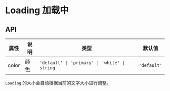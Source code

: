 # Loading 加载中

<code src="./demos/demo1.tsx"></code>

## API

| 属性  | 说明 | 类型                                          | 默认值      |
| ----- | ---- | --------------------------------------------- | ----------- |
| color | 颜色 | `'default' \| 'primary' \| 'white' \| string` | `'default'` |

`Loading` 的大小会自动根据当前的文字大小进行调整。
